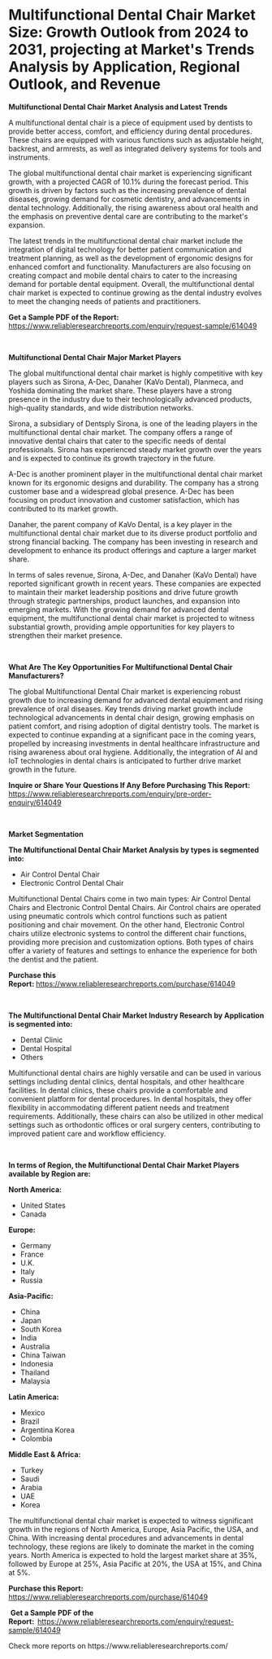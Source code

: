 <p><h1>Multifunctional Dental Chair Market Size: Growth Outlook from 2024 to 2031, projecting at Market's Trends Analysis by Application, Regional Outlook, and Revenue</h1></p><p><strong>Multifunctional Dental Chair Market Analysis and Latest Trends</strong></p>
<p><p>A multifunctional dental chair is a piece of equipment used by dentists to provide better access, comfort, and efficiency during dental procedures. These chairs are equipped with various functions such as adjustable height, backrest, and armrests, as well as integrated delivery systems for tools and instruments.</p><p>The global multifunctional dental chair market is experiencing significant growth, with a projected CAGR of 10.1% during the forecast period. This growth is driven by factors such as the increasing prevalence of dental diseases, growing demand for cosmetic dentistry, and advancements in dental technology. Additionally, the rising awareness about oral health and the emphasis on preventive dental care are contributing to the market's expansion.</p><p>The latest trends in the multifunctional dental chair market include the integration of digital technology for better patient communication and treatment planning, as well as the development of ergonomic designs for enhanced comfort and functionality. Manufacturers are also focusing on creating compact and mobile dental chairs to cater to the increasing demand for portable dental equipment. Overall, the multifunctional dental chair market is expected to continue growing as the dental industry evolves to meet the changing needs of patients and practitioners.</p></p>
<p><strong>Get a Sample PDF of the Report:&nbsp;</strong> <a href="https://www.reliableresearchreports.com/enquiry/request-sample/614049">https://www.reliableresearchreports.com/enquiry/request-sample/614049</a></p>
<p>&nbsp;</p>
<p><strong>Multifunctional Dental Chair Major Market Players</strong></p>
<p><p>The global multifunctional dental chair market is highly competitive with key players such as Sirona, A-Dec, Danaher (KaVo Dental), Planmeca, and Yoshida dominating the market share. These players have a strong presence in the industry due to their technologically advanced products, high-quality standards, and wide distribution networks.</p><p>Sirona, a subsidiary of Dentsply Sirona, is one of the leading players in the multifunctional dental chair market. The company offers a range of innovative dental chairs that cater to the specific needs of dental professionals. Sirona has experienced steady market growth over the years and is expected to continue its growth trajectory in the future.</p><p>A-Dec is another prominent player in the multifunctional dental chair market known for its ergonomic designs and durability. The company has a strong customer base and a widespread global presence. A-Dec has been focusing on product innovation and customer satisfaction, which has contributed to its market growth.</p><p>Danaher, the parent company of KaVo Dental, is a key player in the multifunctional dental chair market due to its diverse product portfolio and strong financial backing. The company has been investing in research and development to enhance its product offerings and capture a larger market share.</p><p>In terms of sales revenue, Sirona, A-Dec, and Danaher (KaVo Dental) have reported significant growth in recent years. These companies are expected to maintain their market leadership positions and drive future growth through strategic partnerships, product launches, and expansion into emerging markets. With the growing demand for advanced dental equipment, the multifunctional dental chair market is projected to witness substantial growth, providing ample opportunities for key players to strengthen their market presence.</p></p>
<p>&nbsp;</p>
<p><strong>What Are The Key Opportunities For Multifunctional Dental Chair Manufacturers?</strong></p>
<p><p>The global Multifunctional Dental Chair market is experiencing robust growth due to increasing demand for advanced dental equipment and rising prevalence of oral diseases. Key trends driving market growth include technological advancements in dental chair design, growing emphasis on patient comfort, and rising adoption of digital dentistry tools. The market is expected to continue expanding at a significant pace in the coming years, propelled by increasing investments in dental healthcare infrastructure and rising awareness about oral hygiene. Additionally, the integration of AI and IoT technologies in dental chairs is anticipated to further drive market growth in the future.</p></p>
<p><strong>Inquire or Share Your Questions If Any Before Purchasing This Report:</strong> <a href="https://www.reliableresearchreports.com/enquiry/pre-order-enquiry/614049">https://www.reliableresearchreports.com/enquiry/pre-order-enquiry/614049</a></p>
<p>&nbsp;</p>
<p><strong>Market Segmentation</strong></p>
<p><strong>The Multifunctional Dental Chair Market Analysis by types is segmented into:</strong></p>
<p><ul><li>Air Control Dental Chair</li><li>Electronic Control Dental Chair</li></ul></p>
<p><p>Multifunctional Dental Chairs come in two main types: Air Control Dental Chairs and Electronic Control Dental Chairs. Air Control chairs are operated using pneumatic controls which control functions such as patient positioning and chair movement. On the other hand, Electronic Control chairs utilize electronic systems to control the different chair functions, providing more precision and customization options. Both types of chairs offer a variety of features and settings to enhance the experience for both the dentist and the patient.</p></p>
<p><strong>Purchase this Report:&nbsp;</strong><a href="https://www.reliableresearchreports.com/purchase/614049">https://www.reliableresearchreports.com/purchase/614049</a></p>
<p>&nbsp;</p>
<p><strong>The Multifunctional Dental Chair Market Industry Research by Application is segmented into:</strong></p>
<p><ul><li>Dental Clinic</li><li>Dental Hospital</li><li>Others</li></ul></p>
<p><p>Multifunctional dental chairs are highly versatile and can be used in various settings including dental clinics, dental hospitals, and other healthcare facilities. In dental clinics, these chairs provide a comfortable and convenient platform for dental procedures. In dental hospitals, they offer flexibility in accommodating different patient needs and treatment requirements. Additionally, these chairs can also be utilized in other medical settings such as orthodontic offices or oral surgery centers, contributing to improved patient care and workflow efficiency.</p></p>
<p>&nbsp;</p>
<p><strong>In terms of Region, the Multifunctional Dental Chair Market Players available by Region are:</strong></p>
<p>
    <p> <strong> North America: </strong>
        <ul>
            <li>United States</li>
            <li>Canada</li>
        </ul>
        </p> 
    <p> <strong> Europe: </strong>
        <ul>
            <li>Germany</li>
            <li>France</li>
            <li>U.K.</li>
            <li>Italy</li>
            <li>Russia</li>
        </ul>
        </p> 
    <p> <strong> Asia-Pacific: </strong>
        <ul>
            <li>China</li>
            <li>Japan</li>
            <li>South Korea</li>
            <li>India</li>
            <li>Australia</li>
            <li>China Taiwan</li>
            <li>Indonesia</li>
            <li>Thailand</li>
            <li>Malaysia</li>
        </ul>
        </p> 
    <p> <strong> Latin America: </strong>
        <ul>
            <li>Mexico</li>
            <li>Brazil</li>
            <li>Argentina Korea</li>
            <li>Colombia</li>
        </ul>
        </p> 
    <p> <strong> Middle East & Africa: </strong>
        <ul>
            <li>Turkey</li>
            <li>Saudi</li>
            <li>Arabia</li>
            <li>UAE</li>
            <li>Korea</li>
        </ul>
    </p>
    </p>
<p><p>The multifunctional dental chair market is expected to witness significant growth in the regions of North America, Europe, Asia Pacific, the USA, and China. With increasing dental procedures and advancements in dental technology, these regions are likely to dominate the market in the coming years. North America is expected to hold the largest market share at 35%, followed by Europe at 25%, Asia Pacific at 20%, the USA at 15%, and China at 5%.</p></p>
<p><strong>Purchase this Report: </strong><a href="https://www.reliableresearchreports.com/purchase/614049">https://www.reliableresearchreports.com/purchase/614049</a></p>
<p>&nbsp;<strong>Get a Sample PDF of the Report:&nbsp;&nbsp;</strong><a href="https://www.reliableresearchreports.com/enquiry/request-sample/614049">https://www.reliableresearchreports.com/enquiry/request-sample/614049</a></p>
<p><strong></strong></p>
<p>Check more reports on https://www.reliableresearchreports.com/</p>